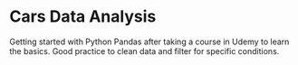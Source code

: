 # Cars Data Analysis 

  Getting started with Python Pandas after taking a course in Udemy to learn the basics. Good practice to clean data and filter for specific conditions.
